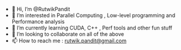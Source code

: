 - 👋 Hi, I’m @RutwikPandit
- 👀 I’m interested in  Parallel Computing , Low-level programming and Performance analysis
- 🌱 I’m currently learning CUDA, C++ , Perf tools and other fun stuff
- 💞️ I’m looking to collaborate on all of the above
- 📫 How to reach me : rutwik.pandit@gmail.com

<!---
RutwikPandit/RutwikPandit is a ✨ special ✨ repository because its `README.md` (this file) appears on your GitHub profile.
You can click the Preview link to take a look at your changes.
--->
